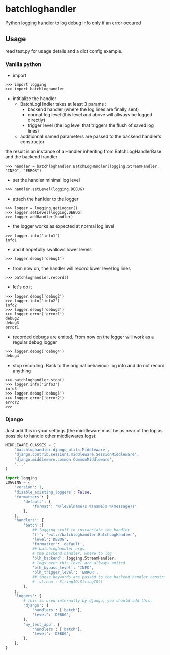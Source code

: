 # batchloghandler

Python logging handler to log debug info only if an error occured


## Usage

read test.py for usage details and a dict config example.

### Vanilla python

- import

```
>>> import logging
>>> import batchloghandler
```
- intitialize the handler
  - BatchLogHndler takes at least 3 params :
    - backend handler (where the log lines are finally sent)
    - normal log level (this level and above will allways be logged directly)
    - trigger level (the log level that triggers the flush of saved log lines)
  - additionnal named parameters are passed to the backend handler's constructor  
  
the result is an instance of a Handler inheriting from BatchLogHandlerBase and the backend handler

```
>>> handler = batchloghandler.BatchLogHandler(logging.StreamHandler, "INFO", "ERROR")
```
- set the handler minimal log level
```
>>> handler.setLevel(logging.DEBUG)
```
- attach the hanlder to the logger
```
>>> logger = logging.getLogger()
>>> logger.setLevel(logging.DEBUG)
>>> logger.addHandler(handler)
```
- the logger works as expected at normal log level
```
>>> logger.info('info1')
info1
```
- and it hopefully swallows lower levels
```
>>> logger.debug('debug1')
```
- from now on, the handler will record lower level log lines
```
>>> batchloghandler.record()
```
- let's do it
```
>>> logger.debug('debug2')
>>> logger.info('info2')
info2
>>> logger.debug('debug3')
>>> logger.error('error1')
debug2
debug3
error1
```
- recorded debugs are emited. From now on the logger will work as a regular debug logger
```
>>> logger.debug('debug4')
debug4
```
- stop recording. Back to the original behaviour: log info and do not record anything
```
>>> batchloghandler.stop()
>>> logger.info('info3')
info3
>>> logger.debug('debug5')
>>> logger.error('error2')
error2
>>> 
```

### Django

Just add this in your settings (the middleware must be as near of the top as possible to handle other middlewares logs):

```python
MIDDLEWARE_CLASSES = (
    'batchloghandler.django_utils.Middleware',
    'django.contrib.sessions.middleware.SessionMiddleware',
    'django.middleware.common.CommonMiddleware',
    '...'
)

import logging
LOGGING = {
    'version': 1,
    'disable_existing_loggers': False,
    'formatters': {
        'default': {
            'format': '%(levelname)s %(name)s %(message)s'
        },
    },
    'handlers': {
        'batch':{
            ## logging stuff to instanciate the handler
            '()': 'ext://batchloghandler.BatchLogHandler',
            'level':'DEBUG',
            'formatter': 'default',
            ## batchloghandler args
            # the backend handler, where to log
            'blh_backend': logging.StreamHandler,
            # logs over this level are allways emited
            'blh_bypass_level': 'INFO',
            'blh_trigger_level': 'ERROR',
            ## these keywords are passed to the backend handler constructor
            # 'stream': StringIO.StringIO()
        },
    },
    'loggers': {
        # this is used internally by django, you should add this.
        'django': {
            'handlers': ['batch'],
            'level': 'DEBUG',
        },
        'my_test_app': {
            'handlers': ['batch'],
            'level': 'DEBUG',
        },
    },
}
```
